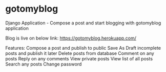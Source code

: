 # gotomyblog
Django Application - Compose a post and start blogging with gotomyblog application

Blog is live on below link:
https://gotomyblog.herokuapp.com/

Features:
Compose a post and publish to public
Save As Draft incomplete posts and publish it later
Delete posts from database
Comment on any posts
Reply on any comments
View private posts
View list of all posts
Search any posts
Change password
